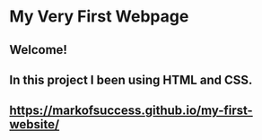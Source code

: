 # My Very First Webpage

## Welcome!

## In this project I been using HTML and CSS.
## https://markofsuccess.github.io/my-first-website/